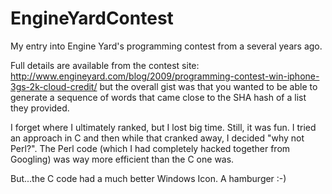 # EngineYardContest
My entry into Engine Yard's programming contest from a several years ago.

Full details are available from the contest site: http://www.engineyard.com/blog/2009/programming-contest-win-iphone-3gs-2k-cloud-credit/ but the overall gist was that you wanted to be able to generate a sequence of words that came close to the SHA hash of a list they provided.

I forget where I ultimately ranked, but I lost big time. Still, it was fun. I tried an approach in C and then while that cranked away, I decided "why not Perl?". The Perl code (which I had completely hacked together from Googling) was way more efficient than the C one was.

But...the C code had a much better Windows Icon. A hamburger :-)

